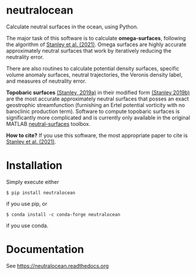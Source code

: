 # neutralocean
Calculate neutral surfaces in the ocean, using Python.

The major task of this software is to calculate **omega-surfaces**, following the algorithm of [Stanley et al. (2021)](https://agupubs.onlinelibrary.wiley.com/doi/10.1029/2020MS002436).  Omega surfaces are highly accurate approximately neutral surfaces that work by iteratively reducing the neutrality error. 

There are also routines to calculate potential density surfaces, specific volume anomaly surfaces, neutral trajectories, the Veronis density label, and measures of neutrality error.

**Topobaric surfaces** [(Stanley, 2019a)](https://www.sciencedirect.com/science/article/pii/S1463500318302221) in their modified form [(Stanley 2019b)](https://www.sciencedirect.com/science/article/pii/S1463500318302233) are the most accurate approximately neutral surfaces that posses an exact geostrophic streamfunction (furnishing an Ertel potential vorticity with no baroclinic production term).  Software to compute topobaric surfaces is significantly more complicated and is currently only available in the original MATLAB [neutral-surfaces](https://github.com/geoffstanley/neutral-surfaces) toolbox.

**How to cite?** If you use this software, the most appropriate paper to cite is [Stanley et al. (2021)](https://agupubs.onlinelibrary.wiley.com/doi/10.1029/2020MS002436).

# Installation
Simply execute either
```
$ pip install neutralocean
```
if you use pip, or
```
$ conda install -c conda-forge neutralocean
```
if you use conda.

# Documentation
See <https://neutralocean.readthedocs.org>